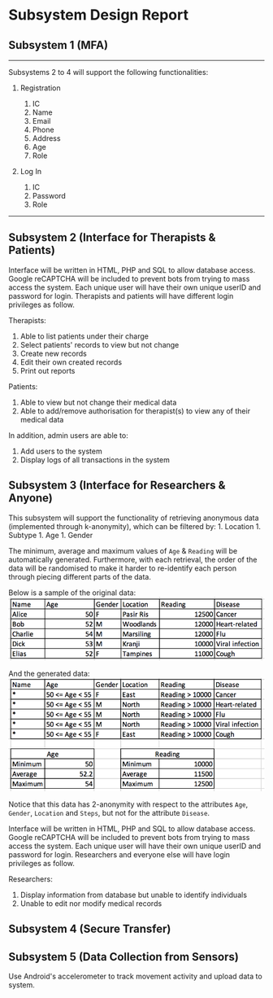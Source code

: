 # Subsystem Design Report

## Subsystem 1 (MFA)

---

Subsystems 2 to 4 will support the following functionalities:

1. Registration
    1. IC
    1. Name
    1. Email
    1. Phone
    1. Address
    1. Age
    1. Role

1. Log In
    1. IC
    1. Password
    1. Role

---

## Subsystem 2 (Interface for Therapists & Patients)
Interface will be written in HTML, PHP and SQL to allow database access. Google reCAPTCHA will be included to prevent bots from trying to mass access the system. Each unique user will have their own unique userID and password for login. Therapists and patients will have different login privileges as follow.

Therapists:
1. Able to list patients under their charge
1. Select patients' records to view but not change
1. Create new records
1. Edit their own created records
1. Print out reports

Patients:
1. Able to view but not change their medical data
1. Able to add/remove authorisation for therapist(s) to view any of their medical data

In addition, admin users are able to:
1. Add users to the system
1. Display logs of all transactions in the system

## Subsystem 3 (Interface for Researchers & Anyone)
This subsystem will support the functionality of retrieving anonymous data (implemented through k-anonymity), which can be filtered by:
    1. Location
    1. Subtype
    1. Age
    1. Gender

The minimum, average and maximum values of `Age` & `Reading` will be automatically generated. Furthermore, with each retrieval, the order of the data will be randomised to make it harder to re-identify each person through piecing different parts of the data.

Below is a sample of the original data:
![pre-anonymised data](https://github.com/IFS4205-2018-Sem1-Team1/design-report/raw/master/images/pre_anonymisation.png)

And the generated data:
![post-anonymised data](https://github.com/IFS4205-2018-Sem1-Team1/design-report/raw/master/images/post_anonymisation.png)

Notice that this data has 2-anonymity with respect to the attributes `Age`, `Gender`, `Location` and `Steps`, but not for the attribute `Disease`.

Interface will be written in HTML, PHP and SQL to allow database access. Google reCAPTCHA will be included to prevent bots from trying to mass access the system. Each unique user will have their own unique userID and password for login. Researchers and everyone else will have login privileges as follow.

Researchers:
1. Display information from database but unable to identify individuals
1. Unable to edit nor modify medical records

## Subsystem 4 (Secure Transfer)

## Subsystem 5 (Data Collection from Sensors)
Use Android's accelerometer to track movement activity and upload data to system.
